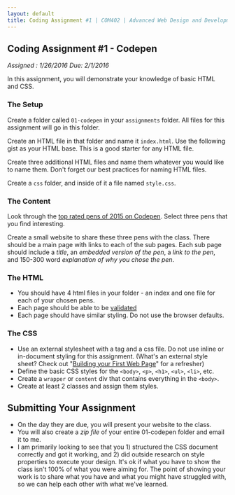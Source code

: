 ```yaml
---
layout: default
title: Coding Assignment #1 | COM402 | Advanced Web Design and Development
---
```


## Coding Assignment #1 - Codepen

*Assigned : 1/26/2016*
*Due: 2/1/2016*

In this assignment, you will demonstrate your knowledge of basic HTML and CSS.

### The Setup

Create a folder called `01-codepen` in your `assignments` folder.  All files for this assignment will go in this folder.

Create an HTML file in that folder and name it `index.html`.  Use the following gist as your HTML base.  This is a good starter for any HTML file.

<script src="https://gist.github.com/nathansmith/1441022.js"></script>

Create three additional HTML files and name them whatever you would like to name them.  Don't forget our best practices for naming HTML files.

Create a `css` folder, and inside of it a file named `style.css`.

### The Content

Look through the [top rated pens of 2015 on Codepen](http://codepen.io/2015/popular/pens/).  Select three pens that you find interesting.

Create a small website to share these three pens with the class.  There should be a main page with links to each of the sub pages.  Each sub page should include a *title*, an *embedded version of the pen*, a *link to the pen*, and 150-300 word *explanation of why you chose the pen*.

### The HTML

- You should have 4 html files in your folder - an index and one file for each of your chosen pens.
- Each page should be able to be [validated](https://validator.w3.org/)
- Each page should have similar styling.  Do not use the browser defaults.

### The CSS

- Use an external stylesheet with a <link> tag and a css file. Do not use inline or in-document styling for this assignment.  (What's an external style sheet?  Check out "[Building your First Web Page](http://learn.shayhowe.com/html-css/building-your-first-web-page/)" for a refresher)
- Define the basic CSS styles for the `<body>`, `<p>`, `<h1>`, `<ul>`, `<li>`, etc.
- Create a `wrapper` or `content` div that contains everything in the `<body>`.
- Create at least 2 classes and assign them styles.

## Submitting Your Assignment

- On the day they are due, you will present your website to the class.
- You will also create a *zip file* of your entire 01-codepen folder and email it to me.
- I am primarily looking to see that you 1) structured the CSS document correctly and got it working, and 2) did outside research on style properties to execute your design. It's ok if what you have to show the class isn't 100% of what you were aiming for. The point of showing your work is to share what you have and what you might have struggled with, so we can help each other with what we've learned.